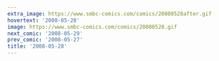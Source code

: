 ```yaml
---
extra_image: https://www.smbc-comics.com/comics/20080528after.gif
hovertext: '2008-05-28'
image: https://www.smbc-comics.com/comics/20080528.gif
next_comic: '2008-05-29'
prev_comic: '2008-05-27'
title: '2008-05-28'
---
```


